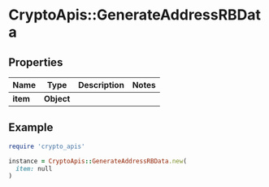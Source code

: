 # CryptoApis::GenerateAddressRBData

## Properties

| Name | Type | Description | Notes |
| ---- | ---- | ----------- | ----- |
| **item** | **Object** |  |  |

## Example

```ruby
require 'crypto_apis'

instance = CryptoApis::GenerateAddressRBData.new(
  item: null
)
```

